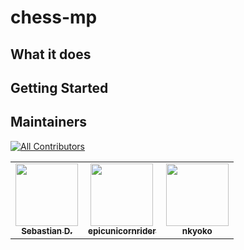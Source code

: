 # chess-mp

## What it does

## Getting Started

## Maintainers
<!-- ALL-CONTRIBUTORS-BADGE:START - Do not remove or modify this section -->
[![All Contributors](https://img.shields.io/badge/all_contributors-3-orange.svg?style=flat-square)](#contributors)
<!-- ALL-CONTRIBUTORS-BADGE:END --> 

 <!-- ALL-CONTRIBUTORS-LIST:START - Do not remove or modify this section -->
<!-- prettier-ignore-start -->
<!-- markdownlint-disable -->
<table>
  <tr>
    <td align="center"><a href="https://sebathefox.dk"><img src="https://avatars3.githubusercontent.com/u/31686237?v=4" width="100px;" alt=""/><br /><sub><b>Sebastian D.</b></sub></a></td>
    <td align="center"><a href="https://github.com/epicunicornrider"><img src="https://avatars3.githubusercontent.com/u/33825924?v=4" width="100px;" alt=""/><br /><sub><b>epicunicornrider</b></sub></a></td>
    <td align="center"><a href="https://github.com/nkyokoo"><img src="https://avatars0.githubusercontent.com/u/26278374?v=4" width="100px;" alt=""/><br /><sub><b>nkyoko</b></sub></a></td>
  </tr>
</table>

<!-- markdownlint-enable -->
<!-- prettier-ignore-end -->
<!-- ALL-CONTRIBUTORS-LIST:END -->

